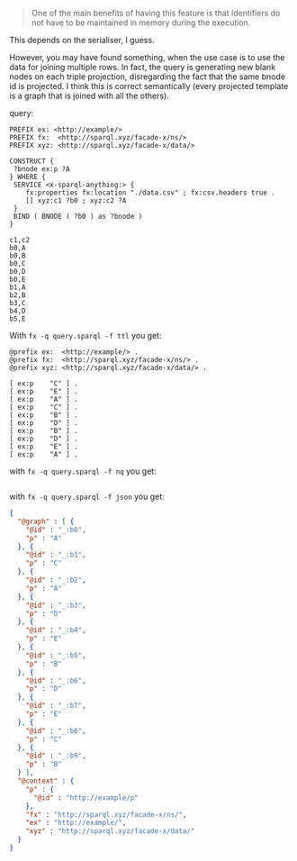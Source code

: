 > One of the main benefits of having this feature is that identifiers do not have to be maintained in memory during the execution.

This depends on the serialiser, I guess.

However, you may have found something, when the use case is to use the data for joining multiple rows.
In fact, the query is generating new blank nodes on each triple projection, disregarding the fact that the same bnode id is projected.
I think this is correct semantically (every projected template is a graph that is joined with all the others).

query:

```sparql
PREFIX ex: <http://example/> 
PREFIX fx:  <http://sparql.xyz/facade-x/ns/>
PREFIX xyz: <http://sparql.xyz/facade-x/data/>

CONSTRUCT {
 ?bnode ex:p ?A
} WHERE {
 SERVICE <x-sparql-anything:> {
	fx:properties fx:location "./data.csv" ; fx:csv.headers true .
 	[] xyz:c1 ?b0 ; xyz:c2 ?A
 }
 BIND ( BNODE ( ?b0 ) as ?bnode ) 
}
```


```csv
c1,c2
b0,A
b0,B
b0,C
b0,D
b0,E
b1,A
b2,B
b3,C
b4,D
b5,E
```


With `fx -q query.sparql -f ttl` you get:

```turtle
@prefix ex:  <http://example/> .
@prefix fx:  <http://sparql.xyz/facade-x/ns/> .
@prefix xyz: <http://sparql.xyz/facade-x/data/> .

[ ex:p    "C" ] .
[ ex:p    "E" ] .
[ ex:p    "A" ] .
[ ex:p    "C" ] .
[ ex:p    "B" ] .
[ ex:p    "D" ] .
[ ex:p    "B" ] .
[ ex:p    "D" ] .
[ ex:p    "E" ] .
[ ex:p    "A" ] .
```

with `fx -q query.sparql -f nq` you get:

```n-quads

```

with `fx -q query.sparql -f json` you get:

```json
{
  "@graph" : [ {
    "@id" : "_:b0",
    "p" : "A"
  }, {
    "@id" : "_:b1",
    "p" : "C"
  }, {
    "@id" : "_:b2",
    "p" : "A"
  }, {
    "@id" : "_:b3",
    "p" : "D"
  }, {
    "@id" : "_:b4",
    "p" : "E"
  }, {
    "@id" : "_:b5",
    "p" : "B"
  }, {
    "@id" : "_:b6",
    "p" : "D"
  }, {
    "@id" : "_:b7",
    "p" : "E"
  }, {
    "@id" : "_:b8",
    "p" : "C"
  }, {
    "@id" : "_:b9",
    "p" : "B"
  } ],
  "@context" : {
    "p" : {
      "@id" : "http://example/p"
    },
    "fx" : "http://sparql.xyz/facade-x/ns/",
    "ex" : "http://example/",
    "xyz" : "http://sparql.xyz/facade-x/data/"
  }
}

```

